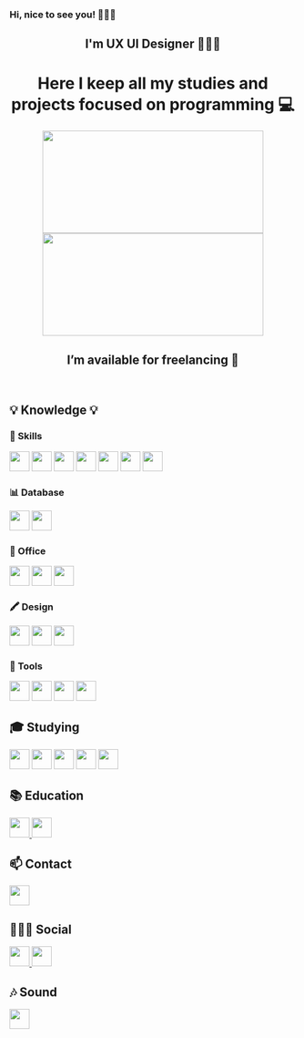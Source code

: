 ### Hi, nice to see you! 🙋🏻‍♀️
<div align="center">
  <h2> I'm UX UI Designer 👩🏻‍💻</h2>
  <h1> Here I keep all my studies and projects focused on programming 💻 </h1>
  <a href="https://github.com/LudmilaSonehara">
    <img width="388" height="180em" src="https://github-readme-stats.vercel.app/api?username=LudmilaSonehara&show_icons=true&theme=tokyonight&include_all_commits=true&count_private=true"/>
    <img width="388" height="180em" src="https://github-readme-stats.vercel.app/api/top-langs/?username=LudmilaSonehara&layout=compact&langs_count=7&theme=tokyonight"/>
  </a>
  <h2> I’m available for freelancing 🤝</h2> 
</div>
<br>

<div>
    <h2>💡 Knowledge 💡</h2>
    <h3>🚀 Skills</h3>
    <img height= "35" src= "https://img.shields.io/badge/HTML5-E34F26?style=for-the-badge&logo=html5&logoColor=white">
    <img height= "35" src= "https://img.shields.io/badge/CSS3-1572B6?style=for-the-badge&logo=css3&logoColor=white">
    <img height= "35" src= "https://img.shields.io/badge/Sass-CC6699?style=for-the-badge&logo=sass&logoColor=white">
    <img height= "35" src= "https://img.shields.io/badge/styled--components-DB7093?style=for-the-badge&logo=styled-components&logoColor=white">
    <img height= "35" src= "https://img.shields.io/badge/Bootstrap-563D7C?style=for-the-badge&logo=bootstrap&logoColor=white">
    <img height= "35" src= "https://img.shields.io/badge/JavaScript-F7DF1E?style=for-the-badge&logo=javascript&logoColor=black">
    <img height= "35" src= "https://img.shields.io/badge/MySQL-00000F?style=for-the-badge&logo=mysql&logoColor=white">
    <br>
    
  <h3>📊 Database</h3>
    <img height= "35" src="https://img.shields.io/badge/MySQL-005C84?style=for-the-badge&logo=mysql&logoColor=white">
    <img height= "35" src="https://img.shields.io/badge/SQLite-07405E?style=for-the-badge&logo=sqlite&logoColor=white">
    <br>
  
  <h3>💼 Office</h3>
    <img height= "35" src= "https://img.shields.io/badge/Microsoft_Word-2B579A?style=for-the-badge&logo=microsoft-word&logoColor=white">
    <img height= "35" src="https://img.shields.io/badge/Microsoft_Excel-217346?style=for-the-badge&logo=microsoft-excel&logoColor=white">
    <img height= "35" src="https://img.shields.io/badge/Microsoft_PowerPoint-B7472A?style=for-the-badge&logo=microsoft-powerpoint&logoColor=white">
    <br>
  
  <h3>🖍 Design </h3>
    <img height= "35" src="https://img.shields.io/badge/Adobe%20Illustrator-FF9A00?style=for-the-badge&logo=adobe%20illustrator&logoColor=white">
    <img height= "35" src="https://img.shields.io/badge/Canva-%2300C4CC.svg?&style=for-the-badge&logo=Canva&logoColor=white">
    <img height= "35" src="https://img.shields.io/badge/Figma-F24E1E?style=for-the-badge&logo=figma&logoColor=white">
    <br>

<h3>🧰 Tools </h3>
    <img height= "35" src="https://img.shields.io/badge/GIT-E44C30?style=for-the-badge&logo=git&logoColor=white">
    <img height= "35" src="https://img.shields.io/badge/windows%20terminal-4D4D4D?style=for-the-badge&logo=windows%20terminal&logoColor=white">
    <img height= "35" src="https://img.shields.io/badge/Visual_Studio_Code-0078D4?style=for-the-badge&logo=visual%20studio%20code&logoColor=white">
    <img height= "35" src="https://img.shields.io/badge/apache%20netbeans-1B6AC6?style=for-the-badge&logo=apache%20netbeans%20IDE&logoColor=white">
    <br>

<h2>🎓 Studying </h2>
    <img height= "35" src="https://img.shields.io/badge/TypeScript-007ACC?style=for-the-badge&logo=typescript&logoColor=white">
    <img height= "35" src="https://img.shields.io/badge/React-20232A?style=for-the-badge&logo=react&logoColor=61DAFB">
    <img height= "35" src="https://img.shields.io/badge/React_Native-20232A?style=for-the-badge&logo=react&logoColor=61DAFB">
    <img height= "35" src="https://img.shields.io/badge/Node.js-43853D?style=for-the-badge&logo=node.js&logoColor=white">
    <img height= "35" src="https://img.shields.io/badge/Java-ED8B00?style=for-the-badge&logo=openjdk&logoColor=white">
    <br>
 
 <h2>📚 Education </h2>
    <a target="_blank" href="https://www.duolingo.com/profile/sonehara__">
      <img height= "35" src="https://img.shields.io/badge/Duolingo-58CC02?style=for-the-badge&logo=Duolingo&logoColor=white">
    </a>
    <img height= "35" src="https://img.shields.io/badge/MDN_Web_Docs-black?style=for-the-badge&logo=mdnwebdocs&logoColor=white">
    <br>

<h2>📫 Contact </h2>
    <a target="_blank" href="https://mail.google.com/mail/?view=cm&fs=1&to=ludmilasonehara.dev@gmail.com">
      <img height= "35" src="https://img.shields.io/badge/Gmail-D14836?style=for-the-badge&logo=gmail&logoColor=white">
    </a>
    <br>
    
<h2>👩🏻‍💻 Social </h2>
    <a target="_blank" href="https://discordapp.com/users/1045824590133342320">
      <img height= "35" src="https://img.shields.io/badge/Discord-7289DA?style=for-the-badge&logo=discord&logoColor=white">
    </a>
    <a target="_blank" href="https://www.linkedin.com/in/ludmila-sonehara-587b39163/">
      <img height= "35" src="https://img.shields.io/badge/LinkedIn-0077B5?style=for-the-badge&logo=linkedin&logoColor=white">
    </a>
    <br>
    
<h2>🎶 Sound </h2>
    <a target="_blank" href="https://open.spotify.com/user/lusonelu">
      <img height= "35" src="https://img.shields.io/badge/Spotify-1ED760?&style=for-the-badge&logo=spotify&logoColor=white">
    </a>
    <br>
</div>
